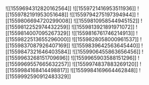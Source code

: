 ![[1559694312820162564]]
![[1559721416953511936]]
![[1559782191953051648]]
![[1559794275197394944]]
![[1559806694720299008]]
![[1559810958544945152]]
![[1559812252974432259]]
![[1559813921891971072]]
![[1559814007095267329]]
![[1559816761746214913]]
![[1559822513655296000]]
![[1559828058000961537]]
![[1559837087926407169]]
![[1559839642563645440]]
![[1559847321646403584]]
![[1559906455863656456]]
![[1559963268151709696]]
![[1559965903588151296]]
![[1559969557665632257]]
![[1559974837883269120]]
![[1559984168414498817]]
![[1559984169664462848]]
![[1559992590912483329]]
